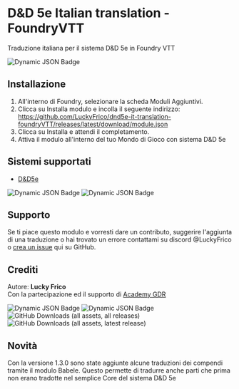# D&D 5e Italian translation - FoundryVTT
Traduzione italiana per il sistema D&amp;D 5e in Foundry VTT

![Dynamic JSON Badge](https://img.shields.io/badge/dynamic/json?url=https%3A%2F%2Fgithub.com%2FLuckyFrico%2Fdnd5e-it-translation-foundryVTT%2Freleases%2Flatest%2Fdownload%2Fmodule.json&query=version&style=for-the-badge&logo=databricks&logoColor=violet&label=Latest%20version%20available&color=violet)

## Installazione
1. All'interno di Foundry, selezionare la scheda Moduli Aggiuntivi.
2. Clicca su Installa modulo e incolla il seguente indirizzo: https://github.com/LuckyFrico/dnd5e-it-translation-foundryVTT/releases/latest/download/module.json
3. Clicca su Installa e attendi il completamento.
4. Attiva il modulo all'interno del tuo Mondo di Gioco con sistema D&D 5e

## Sistemi supportati
* [D&D5e](https://foundryvtt.com/packages/dnd5e/)

![Dynamic JSON Badge](https://img.shields.io/badge/dynamic/json?url=https%3A%2F%2Fgithub.com%2FLuckyFrico%2Fdnd5e-it-translation-foundryVTT%2Freleases%2Flatest%2Fdownload%2Fmodule.json&query=$.relationships.systems%5B%3A1%5D.compatibility.minimum&style=for-the-badge&label=DnD%205e%20Minimum%20Version&color=orange)
![Dynamic JSON Badge](https://img.shields.io/badge/dynamic/json?url=https%3A%2F%2Fgithub.com%2FLuckyFrico%2Fdnd5e-it-translation-foundryVTT%2Freleases%2Flatest%2Fdownload%2Fmodule.json&query=$.relationships.systems%5B%3A1%5D.compatibility.verified&style=for-the-badge&label=DnD%205e%20Verified%20Version&color=orange)

## Supporto
Se ti piace questo modulo e vorresti dare un contributo, suggerire l'aggiunta di una traduzione o hai trovato un errore contattami su discord @LuckyFrico o [crea un issue](https://github.com/LuckyFrico/dnd5e-it-translation-foundryVTT/issues) qui su GitHub.

## Crediti
Autore: **Lucky Frico** </br>
Con la partecipazione ed il supporto di [Academy GDR](https://discord.gg/gEvHQ2Pexb)

![Dynamic JSON Badge](https://img.shields.io/badge/dynamic/json?url=https%3A%2F%2Fgithub.com%2FLuckyFrico%2Fdnd5e-it-translation-foundryVTT%2Freleases%2Flatest%2Fdownload%2Fmodule.json&query=compatibility.minimum&style=for-the-badge&logo=foundryvirtualtabletop&label=Fondry%20Minimum%20Version&color=orange)
![Dynamic JSON Badge](https://img.shields.io/badge/dynamic/json?url=https%3A%2F%2Fgithub.com%2FLuckyFrico%2Fdnd5e-it-translation-foundryVTT%2Freleases%2Flatest%2Fdownload%2Fmodule.json&query=compatibility.verified&style=for-the-badge&logo=foundryvirtualtabletop&label=Fondry%20Verified%20Version&color=orange)
![GitHub Downloads (all assets, all releases)](https://img.shields.io/github/downloads/LuckyFrico/dnd5e-it-translation-foundryVTT/total?style=for-the-badge&logo=github&color=teal)
![GitHub Downloads (all assets, latest release)](https://img.shields.io/github/downloads/LuckyFrico/dnd5e-it-translation-foundryVTT/latest/total?style=for-the-badge&logo=github&label=Downloads%20Latest&color=teal)

## Novità 
Con la versione 1.3.0 sono state aggiunte alcune traduzioni dei compendi tramite il modulo Babele.
Questo permette di tradurre anche parti che prima non erano tradotte nel semplice Core del sistema D&D 5e
